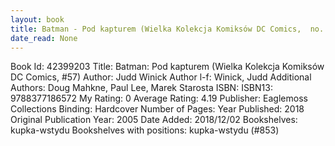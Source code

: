 ```yaml
---
layout: book
title: Batman - Pod kapturem (Wielka Kolekcja Komiksów DC Comics,  no. 57)
date_read: None
---
```


Book Id: 42399203
Title: Batman: Pod kapturem (Wielka Kolekcja Komiksów DC Comics, #57)
Author: Judd Winick
Author l-f: Winick, Judd
Additional Authors: Doug Mahkne, Paul Lee, Marek Starosta
ISBN: 
ISBN13: 9788377186572
My Rating: 0
Average Rating: 4.19
Publisher: Eaglemoss Collections
Binding: Hardcover
Number of Pages: 
Year Published: 2018
Original Publication Year: 2005
Date Added: 2018/12/02
Bookshelves: kupka-wstydu
Bookshelves with positions: kupka-wstydu (#853)


